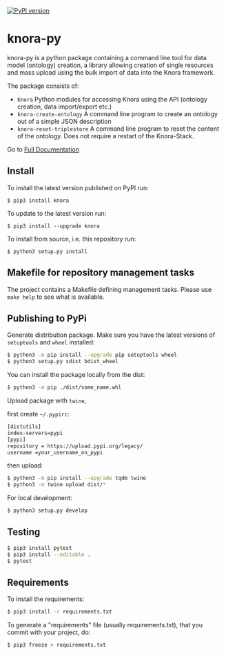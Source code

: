 [![PyPI version](https://badge.fury.io/py/knora.svg)](https://badge.fury.io/py/knora)

# knora-py
knora-py is a python package containing a command line tool for data model (ontology) creation, a library allowing creation of single resources and mass upload using the bulk import of data into the Knora framework.

The package consists of:
- `Knora` Python modules for accessing Knora using the API (ontology creation, data import/export etc.)
- `knora-create-ontology` A command line program to create an ontology out of a simple JSON description
- `knora-reset-triplestore` A command line program to reset the content of the ontology. Does not require
   a restart of the Knora-Stack.  

Go to [Full Documentation](https://dhlab-basel.github.io/knora-py/)

## Install

To install the latest version published on PyPI run:
```
$ pip3 install knora
```

To update to the latest version run:
```
$ pip3 install --upgrade knora
```

To install from source, i.e. this repository run:
```
$ python3 setup.py install
```

## Makefile for repository management tasks

The project contains a Makefile defining management tasks. Please use
`make help` to see what is available. 

## Publishing to PyPi

Generate distribution package. Make sure you have the latest versions of `setuptools` and `wheel` installed:

```bash
$ python3 -m pip install --upgrade pip setuptools wheel
$ python3 setup.py sdist bdist_wheel
```

You can install the package locally from the dist:

```bash
$ python3 -m pip ./dist/some_name.whl
```

Upload package with `twine`,

first create `~/.pypirc`:

```bash
[distutils] 
index-servers=pypi
[pypi] 
repository = https://upload.pypi.org/legacy/ 
username =your_username_on_pypi
```

then upload:

```bash
$ python3 -m pip install --upgrade tqdm twine
$ python3 -m twine upload dist/*
```

For local development:

```bash
$ python3 setup.py develop
```

## Testing

```bash
$ pip3 install pytest
$ pip3 install --editable .
$ pytest
```

## Requirements

To install the requirements:

```bash
$ pip3 install -r requirements.txt
```

To generate a "requirements" file (usually requirements.txt), that you commit with your project, do:

```bash
$ pip3 freeze > requirements.txt
```
